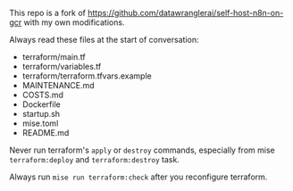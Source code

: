 This repo is a fork of <https://github.com/datawranglerai/self-host-n8n-on-gcr> with my own modifications.

Always read these files at the start of conversation:

- terraform/main.tf
- terraform/variables.tf
- terraform/terraform.tfvars.example
- MAINTENANCE.md
- COSTS.md
- Dockerfile
- startup.sh
- mise.toml
- README.md

Never run terraform's `apply` or `destroy` commands, especially from mise `terraform:deploy` and `terraform:destroy` task.

Always run `mise run terraform:check` after you reconfigure terraform.

